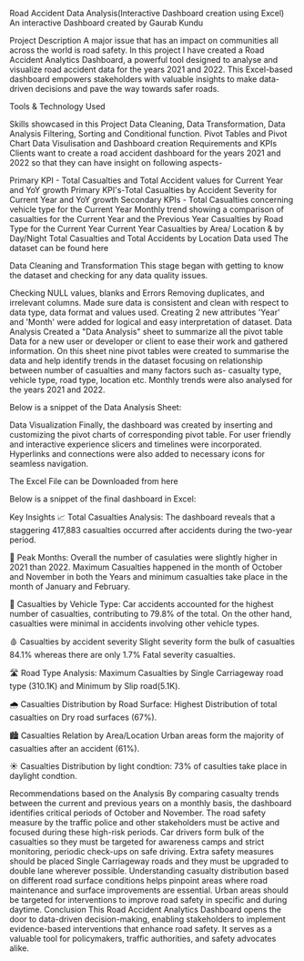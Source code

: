 Road Accident Data Analysis(Interactive Dashboard creation using Excel)
An interactive Dashboard created by Gaurab Kundu

Project Description
A major issue that has an impact on communities all across the world is road safety. In this project I have created a Road Accident Analytics Dashboard, a powerful tool designed to analyse and visualize road accident data for the years 2021 and 2022. This Excel-based dashboard empowers stakeholders with valuable insights to make data-driven decisions and pave the way towards safer roads.

Tools & Technology Used

Skills showcased in this Project
Data Cleaning, Data Transformation, Data Analysis
Filtering, Sorting and Conditional function.
Pivot Tables and Pivot Chart
Data Visulisation and Dashboard creation
Requirements and KPIs
Clients want to create a road accident dashboard for the years 2021 and 2022 so that they can have insight on following aspects-

Primary KPI - Total Casualties and Total Accident values for Current Year and YoY growth
Primary KPI's-Total Casualties by Accident Severity for Current Year and YoY growth
Secondary KPIs - Total Casualties concerning vehicle type for the Current Year
Monthly trend showing a comparison of casualties for the Current Year and the Previous Year
Casualties by Road Type for the Current Year
Current Year Casualties by Area/ Location & by Day/Night
Total Casualties and Total Accidents by Location
Data used
The dataset can be found here

Data Cleaning and Transformation
This stage began with getting to know the dataset and checking for any data quality issues.

Checking NULL values, blanks and Errors
Removing duplicates, and irrelevant columns.
Made sure data is consistent and clean with respect to data type, data format and values used.
Creating 2 new attributes 'Year' and 'Month' were added for logical and easy interpretation of dataset.
Data Analysis
Created a "Data Analysis" sheet to summarize all the pivot table Data for a new user or developer or client to ease their work and gathered information. On this sheet nine pivot tables were created to summarise the data and help identify trends in the dataset focusing on relationship between number of casualties and many factors such as- casualty type, vehicle type, road type, location etc. Monthly trends were also analysed for the years 2021 and 2022.

Below is a snippet of the Data Analysis Sheet:


Data Visualization
Finally, the dashboard was created by inserting and customizing the pivot charts of corresponding pivot table. For user friendly and interactive experience slicers and timelines were incorporated. Hyperlinks and connections were also added to necessary icons for seamless navigation.

The Excel File can be Downloaded from here

Below is a snippet of the final dashboard in Excel:


Key Insights
📈 Total Casualties Analysis: The dashboard reveals that a staggering 417,883 casualties occurred after accidents during the two-year period.

📅 Peak Months: Overall the number of casulaties were slightly higher in 2021 than 2022. Maximum Casualties happened in the month of October and November in both the Years and minimum casualties take place in the month of January and February.

🚗 Casualties by Vehicle Type: Car accidents accounted for the highest number of casualties, contributing to 79.8% of the total. On the other hand, casualties were minimal in accidents involving other vehicle types.

🩸 Casualties by accident severity Slight severity form the bulk of casualties 84.1% whereas there are only 1.7% Fatal severity casualties.

🛣️ Road Type Analysis: Maximum Casualties by Single Carriageway road type (310.1K) and Minimum by Slip road(5.1K).

🌧️ Casualties Distribution by Road Surface: Highest Distribution of total casualties on Dry road surfaces (67%).

🏙️ Casualties Relation by Area/Location Urban areas form the majority of casualties after an accident (61%).

☀️ Casualties Distribution by light condtion: 73% of casulties take place in daylight condtion.

Recommendations based on the Analysis
By comparing casualty trends between the current and previous years on a monthly basis, the dashboard identifies critical periods of October and November. The road safety measure by the traffic police and other stakeholders must be active and focused during these high-risk periods.
Car drivers form bulk of the casualties so they must be targeted for awareness camps and strict monitoring, periodic check-ups on safe driving.
Extra safety measures should be placed Single Carriageway roads and they must be upgraded to double lane wherever possible.
Understanding casualty distribution based on different road surface conditions helps pinpoint areas where road maintenance and surface improvements are essential.
Urban areas should be targeted for interventions to improve road safety in specific and during daytime.
Conclusion
This Road Accident Analytics Dashboard opens the door to data-driven decision-making, enabling stakeholders to implement evidence-based interventions that enhance road safety. It serves as a valuable tool for policymakers, traffic authorities, and safety advocates alike.

